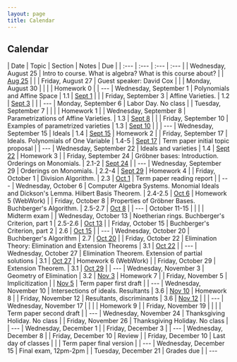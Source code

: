 ```yaml
---
layout: page
title: Calendar
---
```


## Calendar

| Date | Topic | Section | Notes | Due |
| :--- | :--- | :--- | :--- |
| Wednesday, August 25 | Intro to course. What is algebra? What is this course about? | | [Aug 25](https://drive.google.com/file/d/1-2Bsl5FBw7tsjLX3isTO9hgt8hH-WknH/view?usp=sharing) | |
| Friday, August 27 | Guest speaker: David Cox | |
| Monday, August 30 | | | | Homework 0 |
| ---
| Wednesday, September 1 | Polynomials and Affine Space | 1.1 | [Sept 1](https://drive.google.com/file/d/1xq_VqrRuH6qFU4GoK0dd4leZceI1-MIn/view?usp=sharing) | |
| Friday, September 3 | Affine Varieties.  | 1.2 | [Sept 3](https://drive.google.com/file/d/1-2gnRJH4Glv9IHicoyL89lm_oWPyrbmv/view?usp=sharing) | |
| ---
| Monday, September 6 | Labor Day. No class |
| Tuesday, September 7 | | | | Homework 1 |
| Wednesday, September 8 | Parametrizations of Affine Varieties. | 1.3 | [Sept 8](https://drive.google.com/file/d/1-2nmcrxunZtkf-x17RcLbRVRvZmASOdt/view?usp=sharing) | |
| Friday, September 10 | Examples of parametrized varieties | 1.3 | [Sept 10](https://drive.google.com/file/d/1-2uxsDBDmodyvihq8hALWhGPIme9kI17/view?usp=sharing) | |
| ---
| Wednesday, September 15 | Ideals | 1.4 | [Sept 15](https://drive.google.com/file/d/1D7yUaYC6IQ8-N43qOyojQMDws8Fx3LLi/view?usp=sharing) | Homework 2 |
| Friday, September 17 | Ideals. Polynomials of One Variable | 1.4-5 | [Sept 17](https://drive.google.com/file/d/1-4RxUnDFd0h_O5fuxeM9oDEFf4VazoJ1/view?usp=sharing) | Term paper initial topic proposal |
| ---
| Wednesday, September 22 | Ideals and varieties | 1.4 | [Sept 22](https://drive.google.com/file/d/1-5CqMOZzmxQ1_iNXwDN1oL4Q4xIXFLtI/view?usp=sharing) | Homework 3 |
| Friday, September 24 | Gröbner bases: Introduction. Orderings on Monomials. | 2.1-2 | [Sept 24](https://drive.google.com/file/d/1-7zp6YQLUEIF973nhdWOYh0l9LQTF7o0/view?usp=sharing) |
| ---
| Wednesday, September 29 | Orderings on Monomials.  | 2.2-4 | [Sept 29](https://drive.google.com/file/d/1OGpaHNtnTM5rWyCHUhvLH5w3Ue1idxMO/view?usp=sharing) | Homework 4 |
| Friday, October 1 | Division Algorithm.  | 2.3 | [Oct 1](https://drive.google.com/file/d/1-AFtYy4aXMz68LvoJEOdwWN4cMK5bK5D/view?usp=sharing) | Term paper reading report |
| ---
| Wednesday, October 6 | Computer Algebra Systems. Monomial Ideals and Dickson's Lemma. Hilbert Basis Theorem. | 2.4-2.5 | [Oct 6](https://drive.google.com/file/d/1-PZYKTthso6f2f8-C6Y-6jyIBu0dfIpw/view?usp=sharing) | Homework 5 (WebWork) |
| Friday, October 8 | Properties of Gröbner Bases. Buchberger's Algorithm.  | 2.5-2.7 | [Oct 8](https://drive.google.com/file/d/1-RDyeEqxfMPxjDs1sj4_76E2fKKsBSSD/view?usp=sharing) |
| ---
| October 11-15 | | | | Midterm exam |
| Wednesday, October 13 | Noetherian rings. Buchberger's Criterion, part 1 | 2.5-2.6 | [Oct 13](https://drive.google.com/file/d/1-WJA1mi_-a-1Np9SvzRimwI2d1yxUzoY/view?usp=sharing) |
| Friday, October 15 | Buchberger's Criterion, part 2 | 2.6 | [Oct 15](https://drive.google.com/file/d/1-XOxgCfDn3hZR4biUfT9D0gnQrQZ6n5R/view?usp=sharing) |
| ---
| Wednesday, October 20 | Buchberger's Algorithm | 2.7 | [Oct 20](https://drive.google.com/file/d/1S8kN6Ovadz9KVI7aC8c1zgNs5GXhEzb7/view?usp=sharing) |
| Friday, October 22 | Elimination Theory: Elimination and Extension Theorems | 3.1 | [Oct 22](https://drive.google.com/file/d/1t0ElRES547wn9Q1vQ5MFemroMEHAGbZ7/view?usp=sharing) |
| ---
| Wednesday, October 27 | Elimination Theorem. Extension of partial solutions | 3.1 | [Oct 27](https://drive.google.com/file/d/1zf7SvP1MM2KHdU1uLARToDH2MFme_w-j/view?usp=sharing) | Homework 6 (WebWork) |
| Friday, October 29 | Extension Theorem. | 3.1 | [Oct 29](https://drive.google.com/file/d/1-jTmFUQpejKTvwZPB7txx94uYlqbowkY/view?usp=sharing) |
| ---
| Wednesday, November 3 | Geometry of Elimination | 3.2 | [Nov 3](https://drive.google.com/file/d/1w-W9BbgkM7vbyi0qqMcLApJIVMjdCAKE/view?usp=sharing) | Homework 7 |
| Friday, November 5 | Implicitization |  | [Nov 5](https://drive.google.com/file/d/1-mXQUoiX-tjvUtWV23rCvEx_oSAwrnjR/view?usp=sharing) | Term paper first draft |
| ---
| Wednesday, November 10 | Intersections of ideals. Resultants | 3.6 | [Nov 10](https://drive.google.com/file/d/1xQRX0IaEIxUbgGujF_4M7rYdSKj4tA9a/view?usp=sharing) | Homework 8 |
| Friday, November 12 | Resultants, discriminants | 3.6 | [Nov 12](https://drive.google.com/file/d/1uF7vFi67_7qYkkywdZDeuftvJA-MJOyV/view?usp=sharing) |  |
| ---
| Wednesday, November 17 | | | | Homework 9 |
| Friday, November 19 | | | | Term paper second draft |
| ---
| Wednesday, November 24 | Thanksgiving Holiday. No class |
| Friday, November 26 | Thanksgiving Holiday. No class |
| ---
| Wednesday, December 1 |
| Friday, December 3 |
| ---
| Wednesday, December 8 |
| Friday, December 10 | Review |
| Friday, December 10 | Last day of classes | | | Term paper final version |
| ---
| Wednesday, December 15 | Final exam, 12pm-2pm |
| Tuesday, December 21 | Grades due |
| ---
